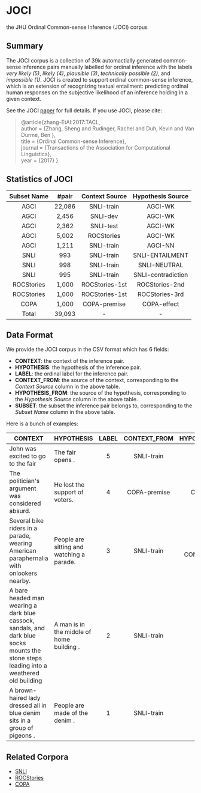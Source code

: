 # JOCI
the JHU Ordinal Common-sense Inference (JOCI) corpus

## Summary
The JOCI corpus is a collection of 39k automactially generated common-sense
inference pairs manually labelled for ordinal inference with the labels
*very likely (5)*, *likely (4)*, *plausible (3)*, *technically possible (2)*,
and *impossible (1)*. JOCI is created to support ordinal common-sense
inference, which is an extension of recognizing textual entailment:
predicting ordinal human responses on the subjective likelihood of an
inference holding in a given context.

See the JOCI [paper](http://www.cs.jhu.edu/~s.zhang/assets/pdf/joci.pdf)
for full details. If you use JOCI, please cite:
>@article{zhang-EtAl:2017:TACL,  
	author = {Zhang, Sheng and Rudinger, Rachel and Duh, Kevin and Van Durme, Ben },  
	title = {Ordinal Common-sense Inference},  
	journal = {Transactions of the Association for Computational Linguistics},  
	year = {2017}  }

## Statistics of JOCI
| Subset Name |  #pair | Context Source |  Hypothesis Source |
|:-----------:|:------:|:--------------:|:------------------:|
|     AGCI    | 22,086 |   SNLI-train   |       AGCI-WK      |
|     AGCI    |  2,456 |    SNLI-dev    |       AGCI-WK      |
|     AGCI    |  2,362 |    SNLI-test   |       AGCI-WK      |
|     AGCI    |  5,002 |   ROCStories   |       AGCI-WK      |
|     AGCI    |  1,211 |   SNLI-train   |       AGCI-NN      |
|     SNLI    |    993 |   SNLI-train   |   SNLI-ENTAILMENT  |
|     SNLI    |    998 |   SNLI-train   |    SNLI-NEUTRAL    |
|     SNLI    |    995 |   SNLI-train   | SNLI-contradiction |
|  ROCStories |  1,000 | ROCStories-1st |   ROCStories-2nd   |
|  ROCStories |  1,000 | ROCStories-1st |   ROCStories-3rd   |
|     COPA    |  1,000 |  COPA-premise  |     COPA-effect    |
|    Total    | 39,093 |        -       |          -         |

## Data Format
We provide the JOCI corpus in the CSV format which has 6 fields:
* **CONTEXT**: the context of the inference pair.
* **HYPOTHESIS**: the hypothesis of the inference pair.
* **LABEL**: the ordinal label for the inference pair.
* **CONTEXT_FROM**: the source of the context, corresponding to the *Context Source* column in the above table.
* **HYPOTHESIS\_FROM**: the source of the hypothesis, corresponding to the *Hypothesis Source* column in the above table.
* **SUBSET**: the subset the inference pair belongs to, corresponding to the *Subset Name* column in the above table.

Here is a bunch of examples:

| CONTEXT                                                                                                                                  | HYPOTHESIS                                | LABEL | CONTEXT_FROM |   HYPOTHESIS_FROM  | SUBSET |
|------------------------------------------------------------------------------------------------------------------------------------------|-------------------------------------------|:-----:|:------------:|:------------------:|:------:|
| John was excited to go to the fair                                                                                                       | The fair opens .                          |   5   |  SNLI-train  |       AGCI-WK      |  AGCI  |
| The politician's argument was considered absurd.                                                                                         | He lost the support of voters.            |   4   | COPA-premise |     COPA-effect    |  COPA  |
| Several bike riders in a parade, wearing American paraphernalia with onlookers nearby.                                                   | People are sitting and watching a parade. |   3   |  SNLI-train  | SNLI-CONTRADICTION |  SNLI  |
| A bare headed man wearing a dark blue cassock, sandals, and dark blue socks mounts the stone steps leading into a weathered old building | A man is in the middle of home building . |   2   |  SNLI-train  |       AGCI-NN      |  AGCI  |
| A brown-haired lady dressed all in blue denim sits in a group of pigeons .                                                               | People are made of the denim .            |   1   |  SNLI-train  |       AGCI-WK      |  AGCI  |

## Related Corpora
* [SNLI](https://nlp.stanford.edu/projects/snli/)
* [ROCStories](http://cs.rochester.edu/nlp/rocstories/)
* [COPA](http://people.ict.usc.edu/~gordon/copa.html)
